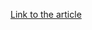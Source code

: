 [Link to the article](https://www.akamai.com/blog/security/2024/aug/how-securing-apis-factors-into-dora-compliance)

